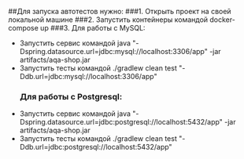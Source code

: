 ##Для запуска автотестов нужно: 
###1. Открыть проект на своей локальной машине
###2. Запустить контейнеры командой docker-compose up
###3. Для работы с MySQL:
* Запустить сервис командой java "-Dspring.datasource.url=jdbc:mysql://localhost:3306/app" -jar artifacts/aqa-shop.jar
* Запустить тесты командой ./gradlew clean test "-Ddb.url=jdbc:mysql://localhost:3306/app" 
   ###   Для работы с Postgresql:
* Запустить сервис командой java "-Dspring.datasource.url=jdbc:postgresql://localhost:5432/app" -jar artifacts/aqa-shop.jar
* Запустить тесты командой ./gradlew clean test "-Ddb.url=jdbc:postgresql://localhost:5432/app"